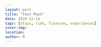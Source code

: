 ```yaml
---
layout: post
title: "Test Post"
date: 2020-12-14
tags: [stays, ride, finances, experiences]
cover-img:
location:
author: M
---
```

